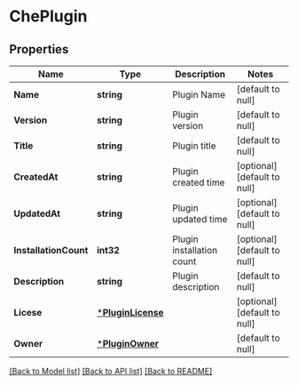 # ChePlugin

## Properties
Name | Type | Description | Notes
------------ | ------------- | ------------- | -------------
**Name** | **string** | Plugin Name | [default to null]
**Version** | **string** | Plugin version | [default to null]
**Title** | **string** | Plugin title | [default to null]
**CreatedAt** | **string** | Plugin created time | [optional] [default to null]
**UpdatedAt** | **string** | Plugin updated time | [optional] [default to null]
**InstallationCount** | **int32** | Plugin installation count | [optional] [default to null]
**Description** | **string** | Plugin description | [default to null]
**Licese** | [***PluginLicense**](PluginLicense.md) |  | [optional] [default to null]
**Owner** | [***PluginOwner**](PluginOwner.md) |  | [default to null]

[[Back to Model list]](../README.md#documentation-for-models) [[Back to API list]](../README.md#documentation-for-api-endpoints) [[Back to README]](../README.md)


